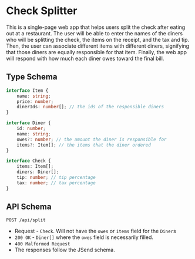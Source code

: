 # Check Splitter

This is a single-page web app that helps users split the check after eating out at a restaurant. The user will be able to enter the names of the diners who will be splitting the check, the items on the receipt, and the tax and tip. Then, the user can associate different items with different diners, signifying that those diners are equally responsible for that item. Finally, the web app will respond with how much each diner owes toward the final bill.

## Type Schema

```typescript
interface Item {
    name: string;
    price: number;
    dinerIds: number[]; // the ids of the responsible diners
}
```

```typescript
interface Diner {
    id: number;
    name: string;
    owes?: number; // the amount the diner is responsible for
    items?: Item[]; // the items that the diner ordered
}
```

```typescript
interface Check {
    items: Item[];
    diners: Diner[];
    tip: number; // tip percentage
    tax: number; // tax percentage
}
```

## API Schema

`POST /api/split`

- Request - `Check`. Will not have the `owes` or `items` field for the `Diner`s
- `200 OK`  - `Diner[]` where the `owes` field is necessarily filled.
- `400 Malformed Request`
- The responses follow the JSend schema.
